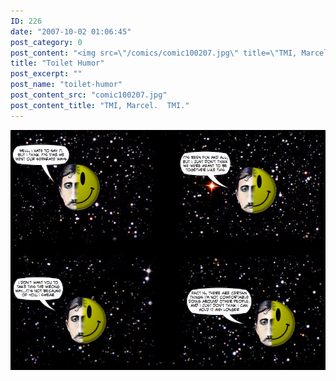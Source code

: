 ```yaml
---
ID: 226
date: "2007-10-02 01:06:45"
post_category: 0
post_content: "<img src=\"/comics/comic100207.jpg\" title=\"TMI, Marcel.  TMI.\" />"
title: "Toilet Humor"
post_excerpt: ""
post_name: "toilet-humor"
post_content_src: "comic100207.jpg"
post_content_title: "TMI, Marcel.  TMI."
---
```



[![TMI, Marcel.  TMI.](/comics-hi-res/comic100207.jpg)](/comics-hi-res/comic100207.jpg "TMI, Marcel.  TMI.")
